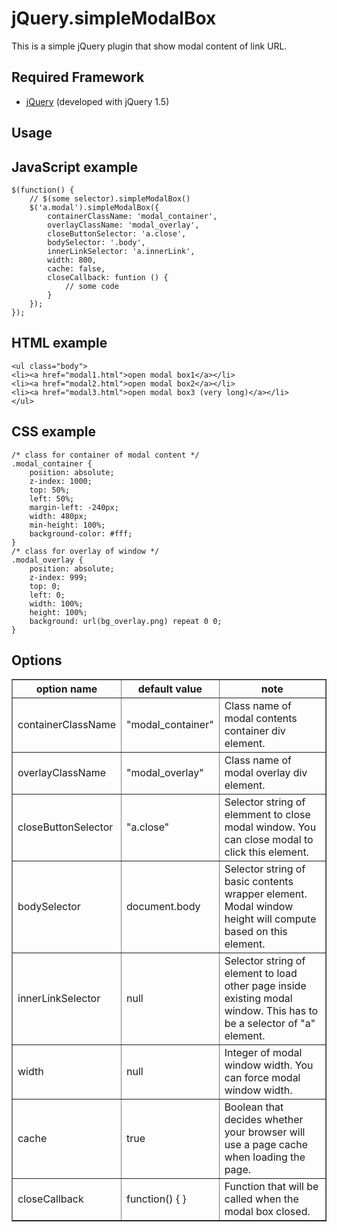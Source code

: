# jQuery.simpleModalBox

This is a simple jQuery plugin that show modal content of link URL.

## Required Framework
* [jQuery](http://jquery.com/) (developed with jQuery 1.5)

## Usage

## JavaScript example

	$(function() {
		// $(some selector).simpleModalBox()
		$('a.modal').simpleModalBox({
			containerClassName: 'modal_container',
			overlayClassName: 'modal_overlay',
			closeButtonSelector: 'a.close',
			bodySelector: '.body',
			innerLinkSelector: 'a.innerLink',
			width: 800,
			cache: false,
			closeCallback: funtion () {
				// some code
			}
		});
	});

## HTML example
	<ul class="body">
	<li><a href="modal1.html">open modal box1</a></li>
	<li><a href="modal2.html">open modal box2</a></li>
	<li><a href="modal3.html">open modal box3 (very long)</a></li>
	</ul>

## CSS example
	/* class for container of modal content */
	.modal_container {
		position: absolute;
		z-index: 1000;
		top: 50%;
		left: 50%;
		margin-left: -240px;
		width: 480px;
		min-height: 100%;
		background-color: #fff;
	}
	/* class for overlay of window */
	.modal_overlay {
		position: absolute;
		z-index: 999;
		top: 0;
		left: 0;
		width: 100%;
		height: 100%;
		background: url(bg_overlay.png) repeat 0 0;
	} 


## Options
<table border="1">
<colgroup span="1" class="colh">
<colgroup span="1" class="colh">
<colgroup span="1" class="cold">
<thead>
<tr>
<th>option name</th>
<th>default value</th>
<th>note</th>
</tr>
</thead>
<tbody>
<tr>
<td>containerClassName</td>
<td>&quot;modal_container&quot;</td>
<td>Class name of modal contents container div element.</td>
</tr>
<tr>
<td>overlayClassName</td>
<td>&quot;modal_overlay&quot;</td>
<td>Class name of modal overlay div element.</td>
</tr>
<tr>
<td>closeButtonSelector</td>
<td>&quot;a.close&quot;</td>
<td>Selector string of elemment to close modal window. You can close modal to click this element.</td>
</tr>
<tr>
<td>bodySelector</td>
<td>document.body</td>
<td>Selector string of basic contents wrapper element. Modal window height will compute based on this element.</td>
</tr>
<tr>
<td>innerLinkSelector</td>
<td>null</td>
<td>Selector string of element to load other page inside existing modal window. This has to be a selector of &quot;a&quot; element.</td>
</tr>
<tr>
<td>width</td>
<td>null</td>
<td>Integer of modal window width. You can force modal window width.</td>
</tr>
<tr>
<td>cache</td>
<td>true</td>
<td>Boolean that decides whether your browser will use a page cache when loading the page.</td>
</tr>
<tr>
<td>closeCallback</td>
<td>function() { }</td>
<td>Function that will be called when the modal box closed.</td>
</tr>
</tbody>
</table>

